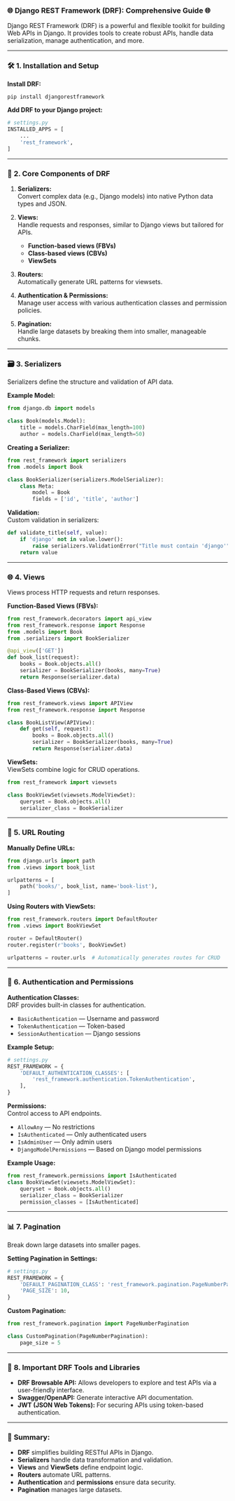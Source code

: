 ### 🌐 **Django REST Framework (DRF): Comprehensive Guide** 🌐  

Django REST Framework (DRF) is a powerful and flexible toolkit for building Web APIs in Django. It provides tools to create robust APIs, handle data serialization, manage authentication, and more.  

---

### 🛠️ **1. Installation and Setup**  

**Install DRF:**  
```bash
pip install djangorestframework
```

**Add DRF to your Django project:**  
```python
# settings.py
INSTALLED_APPS = [
    ...
    'rest_framework',
]
```

---

### 📄 **2. Core Components of DRF**  

1. **Serializers:**  
   Convert complex data (e.g., Django models) into native Python data types and JSON.  

2. **Views:**  
   Handle requests and responses, similar to Django views but tailored for APIs.  
   - **Function-based views (FBVs)**  
   - **Class-based views (CBVs)**  
   - **ViewSets**  

3. **Routers:**  
   Automatically generate URL patterns for viewsets.  

4. **Authentication & Permissions:**  
   Manage user access with various authentication classes and permission policies.  

5. **Pagination:**  
   Handle large datasets by breaking them into smaller, manageable chunks.  

---

### 🗃️ **3. Serializers**  

Serializers define the structure and validation of API data.  

**Example Model:**  
```python
from django.db import models

class Book(models.Model):
    title = models.CharField(max_length=100)
    author = models.CharField(max_length=50)
```

**Creating a Serializer:**  
```python
from rest_framework import serializers
from .models import Book

class BookSerializer(serializers.ModelSerializer):
    class Meta:
        model = Book
        fields = ['id', 'title', 'author']
```

**Validation:**  
Custom validation in serializers:  
```python
def validate_title(self, value):
    if 'django' not in value.lower():
        raise serializers.ValidationError("Title must contain 'django'")
    return value
```

---

### 🌐 **4. Views**  

Views process HTTP requests and return responses.

**Function-Based Views (FBVs):**  
```python
from rest_framework.decorators import api_view
from rest_framework.response import Response
from .models import Book
from .serializers import BookSerializer

@api_view(['GET'])
def book_list(request):
    books = Book.objects.all()
    serializer = BookSerializer(books, many=True)
    return Response(serializer.data)
```

**Class-Based Views (CBVs):**  
```python
from rest_framework.views import APIView
from rest_framework.response import Response

class BookListView(APIView):
    def get(self, request):
        books = Book.objects.all()
        serializer = BookSerializer(books, many=True)
        return Response(serializer.data)
```

**ViewSets:**  
ViewSets combine logic for CRUD operations.  
```python
from rest_framework import viewsets

class BookViewSet(viewsets.ModelViewSet):
    queryset = Book.objects.all()
    serializer_class = BookSerializer
```

---

### 🔗 **5. URL Routing**  

**Manually Define URLs:**  
```python
from django.urls import path
from .views import book_list

urlpatterns = [
    path('books/', book_list, name='book-list'),
]
```

**Using Routers with ViewSets:**  
```python
from rest_framework.routers import DefaultRouter
from .views import BookViewSet

router = DefaultRouter()
router.register(r'books', BookViewSet)

urlpatterns = router.urls  # Automatically generates routes for CRUD
```

---

### 🔐 **6. Authentication and Permissions**  

**Authentication Classes:**  
DRF provides built-in classes for authentication.  
- `BasicAuthentication` — Username and password  
- `TokenAuthentication` — Token-based  
- `SessionAuthentication` — Django sessions  

**Example Setup:**  
```python
# settings.py
REST_FRAMEWORK = {
    'DEFAULT_AUTHENTICATION_CLASSES': [
        'rest_framework.authentication.TokenAuthentication',
    ],
}
```

**Permissions:**  
Control access to API endpoints.  
- `AllowAny` — No restrictions  
- `IsAuthenticated` — Only authenticated users  
- `IsAdminUser` — Only admin users  
- `DjangoModelPermissions` — Based on Django model permissions  

**Example Usage:**  
```python
from rest_framework.permissions import IsAuthenticated
class BookViewSet(viewsets.ModelViewSet):
    queryset = Book.objects.all()
    serializer_class = BookSerializer
    permission_classes = [IsAuthenticated]
```

---

### 📊 **7. Pagination**  

Break down large datasets into smaller pages.  

**Setting Pagination in Settings:**  
```python
# settings.py
REST_FRAMEWORK = {
    'DEFAULT_PAGINATION_CLASS': 'rest_framework.pagination.PageNumberPagination',
    'PAGE_SIZE': 10,
}
```

**Custom Pagination:**  
```python
from rest_framework.pagination import PageNumberPagination

class CustomPagination(PageNumberPagination):
    page_size = 5
```

---

### 🚀 **8. Important DRF Tools and Libraries**  

- **DRF Browsable API:** Allows developers to explore and test APIs via a user-friendly interface.  
- **Swagger/OpenAPI:** Generate interactive API documentation.  
- **JWT (JSON Web Tokens):** For securing APIs using token-based authentication.  

---

### 🎯 **Summary:**  
- **DRF** simplifies building RESTful APIs in Django.  
- **Serializers** handle data transformation and validation.  
- **Views** and **ViewSets** define endpoint logic.  
- **Routers** automate URL patterns.  
- **Authentication** and **permissions** ensure data security.  
- **Pagination** manages large datasets.  